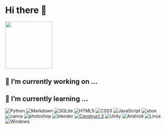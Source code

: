 # Hi there 👋

<a href="https://github.com/bergginu">
  <img height="150em" src="https://github-readme-stats.vercel.app/api/top-langs/?username=okami-takimoshi&layout=compact&theme=buefy" />
</a>

## 🔭 I’m currently working on ...
## 🌱 I’m currently learning ...
![Python](https://img.shields.io/badge/Python-FFD43B?style=for-the-badge&logo=python&logoColor=blue)
![Markdown](https://img.shields.io/badge/markdown-%23000000.svg?style=for-the-badge&logo=markdown&logoColor=white)
![SQLite](https://img.shields.io/badge/sqlite-%2307405e.svg?style=for-the-badge&logo=sqlite&logoColor=white)
![HTML5](https://img.shields.io/badge/html5-%23E34F26.svg?style=for-the-badge&logo=html5&logoColor=white)
![CSS3](https://img.shields.io/badge/css3-%231572B6.svg?style=for-the-badge&logo=css3&logoColor=white)
![JavaScript](https://img.shields.io/badge/javascript-%23323330.svg?style=for-the-badge&logo=javascript&logoColor=%23F7DF1E)
![xbox](https://img.shields.io/badge/Xbox-107C10?style=for-the-badge&logo=xbox&logoColor=white)
![canva](https://img.shields.io/badge/Canva-%2300C4CC.svg?&style=for-the-badge&logo=Canva&logoColor=white)
![photoshop](https://img.shields.io/badge/Adobe%20Photoshop-31A8FF?style=for-the-badge&logo=Adobe%20Photoshop&logoColor=black)
![blender](https://img.shields.io/badge/blender-%23F5792A.svg?style=for-the-badge&logo=blender&logoColor=white)
[![Construct 3](https://img.shields.io/badge/Construct%203-00FFDA?logo=construct3&logoColor=000&)](#)
![Unity](https://img.shields.io/badge/Unity-%23000000.svg?logo=unity&logoColor=white)
![Android](https://img.shields.io/badge/Android-3DDC84?logo=android&logoColor=white)
![Linux](https://img.shields.io/badge/Linux-FCC624?logo=linux&logoColor=black)
![Windows](https://custom-icon-badges.demolab.com/badge/Windows-0078D6?logo=windows11&logoColor=white)


